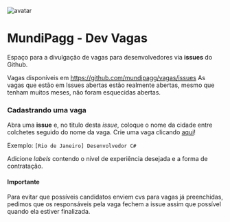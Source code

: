 ![avatar](https://raw.githubusercontent.com/mundipagg/vagas/master/mundi_avatar.png)

# MundiPagg - Dev Vagas

Espaço para a divulgação de vagas para desenvolvedores via **issues** do Github.

Vagas disponíveis em https://github.com/mundipagg/vagas/issues
As vagas que estão em Issues abertas estão realmente abertas, mesmo que tenham muitos meses, não foram esquecidas abertas.

### Cadastrando uma vaga

Abra uma **issue** e, no titulo desta _issue_, coloque o nome da cidade entre colchetes seguido do nome da vaga.
Crie uma vaga clicando [aqui](https://github.com/mundipagg/vagas/issues/new)!

Exemplo: `[Rio de Janeiro] Desenvolvedor C#`

Adicione _labels_ contendo o nível de experiência desejada e a forma de contratação.

#### Importante

Para evitar que possíveis candidatos enviem cvs para vagas já preenchidas, pedimos que os responsáveis pela vaga fechem a issue assim que possível quando ela estiver finalizada. 
